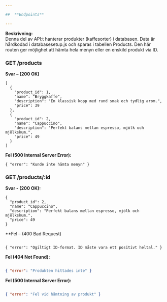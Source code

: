 ```yaml
---

##  **Endpoints**

---
```

**Beskrivning:**  
Denna del av API:t hanterar produkter (kaffesorter) i databasen. Data är hårdkodad i databasesetup.js och sparas i tabellen Products. Den här routen ger möjlighet att hämta hela menyn eller en enskild produkt via ID.

###  GET /products

**Svar – (200 OK)**

```
[
  {
    "product_id": 1,
    "name": "Bryggkaffe",
    "description": "En klassisk kopp med rund smak och tydlig arom.",
    "price": 39
  },
  {
    "product_id": 2,
    "name": "Cappuccino",
    "description": "Perfekt balans mellan espresso, mjölk och mjölkskum.",
    "price": 49
  }
]
```

**Fel (500 Internal Server Error):**

```
{ "error": "Kunde inte hämta menyn" }

```

###  GET /products/:id

**Svar - (200 OK):**
```
{
  "product_id": 2,
  "name": "Cappuccino",
  "description": "Perfekt balans mellan espresso, mjölk och mjölkskum.",
  "price": 49
}

```

**Fel – (400 Bad Request)

```

{ "error": "Ogiltigt ID-format. ID måste vara ett positivt heltal." }

```

**Fel (404 Not Found):**

```json

{ "error": "Produkten hittades inte" }

```

**Fel (500 Internal Server Error):**

```json

{ "error": "Fel vid hämtning av produkt" }

```
